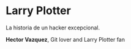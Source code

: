 # Larry Plotter

La historia de un hacker excepcional.

**Hector Vazquez**, Git lover and Larry Plotter fan
